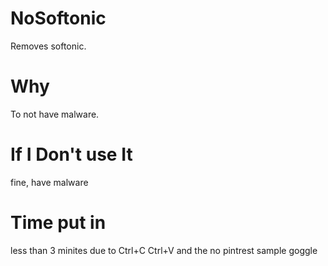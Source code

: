 # NoSoftonic
Removes softonic.
# Why
To not have malware.
# If I Don't use It
fine, have malware
# Time put in
less than 3 minites due to Ctrl+C Ctrl+V and the no pintrest sample goggle
